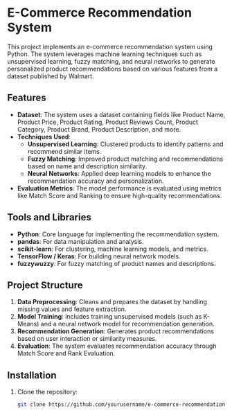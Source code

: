 # E-Commerce Recommendation System

This project implements an e-commerce recommendation system using Python. The system leverages machine learning techniques such as unsupervised learning, fuzzy matching, and neural networks to generate personalized product recommendations based on various features from a dataset published by Walmart.

## Features

- **Dataset**: The system uses a dataset containing fields like Product Name, Product Price, Product Rating, Product Reviews Count, Product Category, Product Brand, Product Description, and more.
- **Techniques Used**:
  - **Unsupervised Learning**: Clustered products to identify patterns and recommend similar items.
  - **Fuzzy Matching**: Improved product matching and recommendations based on name and description similarity.
  - **Neural Networks**: Applied deep learning models to enhance the recommendation accuracy and personalization.
- **Evaluation Metrics**: The model performance is evaluated using metrics like Match Score and Ranking to ensure high-quality recommendations.

## Tools and Libraries

- **Python**: Core language for implementing the recommendation system.
- **pandas**: For data manipulation and analysis.
- **scikit-learn**: For clustering, machine learning models, and metrics.
- **TensorFlow / Keras**: For building neural network models.
- **fuzzywuzzy**: For fuzzy matching of product names and descriptions.

## Project Structure

1. **Data Preprocessing**: Cleans and prepares the dataset by handling missing values and feature extraction.
2. **Model Training**: Includes training unsupervised models (such as K-Means) and a neural network model for recommendation generation.
3. **Recommendation Generation**: Generates product recommendations based on user interaction or similarity measures.
4. **Evaluation**: The system evaluates recommendation accuracy through Match Score and Rank Evaluation.

## Installation

1. Clone the repository:
   ```bash
   git clone https://github.com/yourusername/e-commerce-recommendation-system.git
